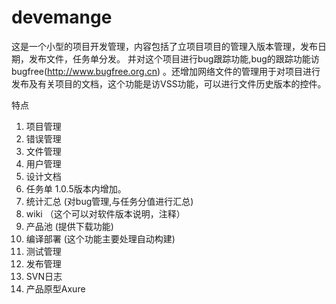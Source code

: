 # devemange

这是一个小型的项目开发管理，内容包括了立项目项目的管理入版本管理，发布日期，发布文件，任务单分发。 并对这个项目进行bug跟踪功能,bug的跟踪功能访bugfree(http://www.bugfree.org.cn) 。还增加网络文件的管理用于对项目进行发布及有关项目的文档，这个功能是访VSS功能，可以进行文件历史版本的控件。 

特点
1) 项目管理
2) 错误管理
3) 文件管理
4) 用户管理
5) 设计文档
6) 任务单 1.0.5版本内增加。
7) 统计汇总 (对bug管理,与任务分值进行汇总)
8) wiki （这个可以对软件版本说明，注释）
9) 产品池 (提供下载功能)
0) 编译部署 (这个功能主要处理自动构建)
1) 测试管理
2) 发布管理
3) SVN日志
4) 产品原型Axure
